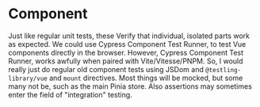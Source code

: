 # Component

Just like regular unit tests, these Verify that individual, isolated parts work
as expected. We could use Cypress Component Test Runner, to test Vue components
directly in the browser. However, Cypress Component Test Runner, works awfully when
paired with Vite/Vitesse/PNPM. So, I would really just do regular old component tests
using JSDom and `@testling-library/vue` and `mount` directives. Most things will be
mocked, but some many not be, such as the main Pinia store. Also assertions may
sometimes enter the field of "integration" testing.
